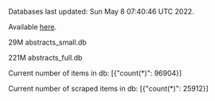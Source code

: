 Databases last updated: Sun May  8 07:40:46 UTC 2022. 

Available [here](https://github.com/cbeauhilton/ash-db/releases).


29M	abstracts_small.db

221M	abstracts_full.db

Current number of items in db:
[{"count(*)": 96904}]

Current number of scraped items in db:
[{"count(*)": 25912}]

